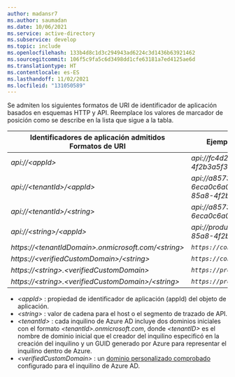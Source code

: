 ```yaml
---
author: madansr7
ms.author: saumadan
ms.date: 10/06/2021
ms.service: active-directory
ms.subservice: develop
ms.topic: include
ms.openlocfilehash: 133b4d8c1d3c294943ad6224c3d1436b63921462
ms.sourcegitcommit: 106f5c9fa5c6d3498dd1cfe63181a7ed4125ae6d
ms.translationtype: HT
ms.contentlocale: es-ES
ms.lasthandoff: 11/02/2021
ms.locfileid: "131050589"
---
```

Se admiten los siguientes formatos de URI de identificador de aplicación basados en esquemas HTTP y API. Reemplace los valores de marcador de posición como se describe en la lista que sigue a la tabla.

| Identificadores de aplicación admitidos <br/> Formatos de URI | Ejemplos de URI de id. de aplicación |
|--|--|
| _api://\<appId\>_ | _api://fc4d2d73-d05a-4a9b-85a8-4f2b3a5f38ed_ |
| _api://\<tenantId\>/\<appId\>_ | _api://a8573488-ff46-450a-b09a-6eca0c6a02dc/fc4d2d73-d05a-4a9b-85a8-4f2b3a5f38ed_ |
| _api://\<tenantId\>/\<string\>_ | _api://a8573488-ff46-450a-b09a-6eca0c6a02dc/api_ |
| _api://\<string\>/<appId\>_ | _api://productapi/fc4d2d73-d05a-4a9b-85a8-4f2b3a5f38ed_ |
| _https://\<tenantIdDomain\>.onmicrosoft.com/\<string\>_ | _`https://contoso.onmicrosoft.com/productsapi`_  |
| _https://\<verifiedCustomDomain\>/\<string\>_ |  _`https://contoso.onmicrosoft.com/productsapi`_ |
| _https://\<string\>.\<verifiedCustomDomain\>_ |  _`https://product.contoso.onmicrosoft.com`_ |
| _https://\<string\>.\<verifiedCustomDomain\>/\<string\>_ | _`https://product.onmicrosoft.com/productsapi`_   |


- _\<appId\>_ : propiedad de identificador de aplicación (appId) del objeto de aplicación.
- _\<string\>_ : valor de cadena para el host o el segmento de trazado de API.
- _\<tenantId\>_ : cada inquilino de Azure AD incluye dos dominios iniciales con el formato _\<tenantId\>.onmicrosoft.com_, donde _\<tenantID\>_ es el nombre de dominio inicial que el creador del inquilino especificó en la creación del inquilino y un GUID generado por Azure para representar el inquilino dentro de Azure.
- _\<verifiedCustomDomain\>_ : un [dominio personalizado comprobado](../articles/active-directory/fundamentals/add-custom-domain.md) configurado para el inquilino de Azure AD.


